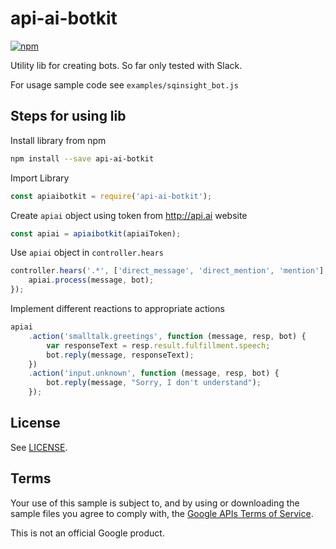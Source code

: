 # api-ai-botkit

[![npm](https://img.shields.io/npm/v/api-ai-botkit.svg)](https://www.npmjs.com/package/api-ai-botkit)

Utility lib for creating bots. So far only tested with Slack.

For usage sample code see `examples/sqinsight_bot.js`

## Steps for using lib

Install library from npm
```sh
npm install --save api-ai-botkit
```

Import Library
```js
const apiaibotkit = require('api-ai-botkit');
```

Create `apiai` object using token from http://api.ai website
```js
const apiai = apiaibotkit(apiaiToken);
```

Use `apiai` object in `controller.hears`
```js
controller.hears('.*', ['direct_message', 'direct_mention', 'mention'], function (bot, message) {
    apiai.process(message, bot);
});
```

Implement different reactions to appropriate actions
```js
apiai
    .action('smalltalk.greetings', function (message, resp, bot) {
        var responseText = resp.result.fulfillment.speech;
        bot.reply(message, responseText);
    })
    .action('input.unknown', function (message, resp, bot) {
        bot.reply(message, "Sorry, I don't understand");
    });
```
## License
See [LICENSE](LICENSE).

## Terms
Your use of this sample is subject to, and by using or downloading the sample files you agree to comply with, the [Google APIs Terms of Service](https://developers.google.com/terms/).

This is not an official Google product.